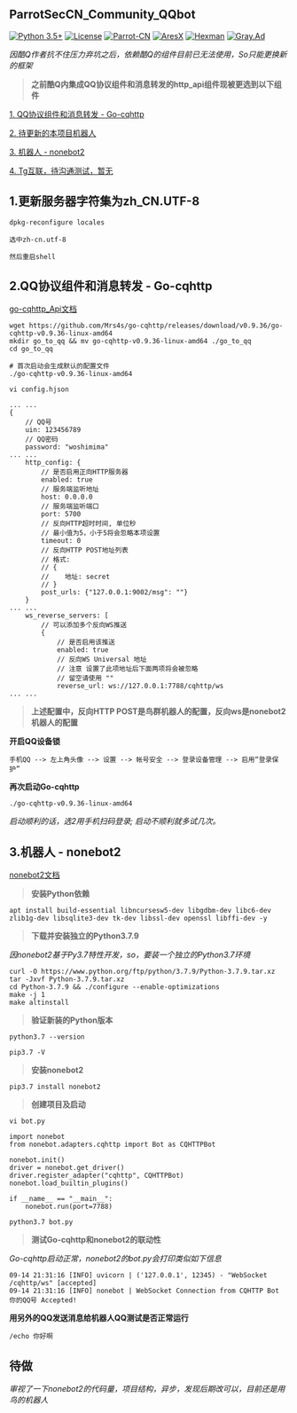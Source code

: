 ## ParrotSecCN_Community_QQbot
[![Python 3.5+](https://img.shields.io/badge/Python-3.5+-yellow.svg)](https://www.python.org/) [![License](https://img.shields.io/badge/License-GPLv2-red.svg)](https://raw.githubusercontent.com/ParrotSec-CN/ParrotSecCN_Community_QQbot/dev_Refactoring_Py3/LICENSE) [![Parrot-CN](https://img.shields.io/badge/Parrot-CN-yellow.svg)](https://parrotsec-cn.org/) [![AresX](https://img.shields.io/badge/AresX-Blog-yellow.svg)](https://ares-x.com/) [![Hexman](https://img.shields.io/badge/Hexman-Blog-yellow.svg)](https://www.hexlt.org/) [![Gray.Ad](https://img.shields.io/badge/Gray.Ad-Blog-yellow.svg)](https://trojanazhen.top/)

*因酷Q作者抗不住压力弃坑之后，依赖酷Q的组件目前已无法使用，So只能更换新的框架*

> **之前酷Q内集成QQ协议组件和消息转发的http_api组件现被更选到以下组件**

[1. QQ协议组件和消息转发 - Go-cqhttp](https://github.com/Mrs4s/go-cqhttp)

[2. 待更新的本项目机器人](https://github.com/ParrotSec-CN/ParrotSecCN_Community_QQbot.git)

[3. 机器人 - nonebot2](https://github.com/nonebot/nonebot2)

[4. Tg互联，待沟通测试，暂无]()

## 1.更新服务器字符集为zh_CN.UTF-8

```
dpkg-reconfigure locales

选中zh-cn.utf-8

然后重启shell
```

## 2.QQ协议组件和消息转发 - Go-cqhttp

[go-cqhttp_Api文档](https://github.com/Mrs4s/go-cqhttp/blob/master/docs/cqhttp.md)

```
wget https://github.com/Mrs4s/go-cqhttp/releases/download/v0.9.36/go-cqhttp-v0.9.36-linux-amd64
mkdir go_to_qq && mv go-cqhttp-v0.9.36-linux-amd64 ./go_to_qq
cd go_to_qq

# 首次启动会生成默认的配置文件
./go-cqhttp-v0.9.36-linux-amd64
```

`vi config.hjson`

```
... ...
{
    // QQ号
    uin: 123456789
    // QQ密码
    password: "woshimima"
... ...
    http_config: {
        // 是否启用正向HTTP服务器
        enabled: true
        // 服务端监听地址
        host: 0.0.0.0
        // 服务端监听端口
        port: 5700
        // 反向HTTP超时时间, 单位秒
        // 最小值为5，小于5将会忽略本项设置
        timeout: 0
        // 反向HTTP POST地址列表
        // 格式: 
        // {
        //    地址: secret
        // }
        post_urls: {"127.0.0.1:9002/msg": ""}
    }
... ...
    ws_reverse_servers: [
        // 可以添加多个反向WS推送
        {
            // 是否启用该推送
            enabled: true
            // 反向WS Universal 地址
            // 注意 设置了此项地址后下面两项将会被忽略
            // 留空请使用 ""
            reverse_url: ws://127.0.0.1:7788/cqhttp/ws
... ...
```

> **上述配置中，反向HTTP POST是鸟群机器人的配置，反向ws是nonebot2机器人的配置**

**开启QQ设备锁**

`手机QQ --> 左上角头像 --> 设置 --> 帐号安全 --> 登录设备管理 --> 启用“登录保护”`

**再次启动Go-cqhttp**

`./go-cqhttp-v0.9.36-linux-amd64`

*启动顺利的话，选2用手机扫码登录; 启动不顺利就多试几次。*

## 3.机器人 - nonebot2

[nonebot2文档](https://v2.nonebot.dev/guide/creating-a-plugin.html)

> **安装Python依赖**

`apt install build-essential libncursesw5-dev libgdbm-dev libc6-dev zlib1g-dev libsqlite3-dev tk-dev libssl-dev openssl libffi-dev -y`

> **下载并安装独立的Python3.7.9**

*因nonebot2基于Py3.7特性开发，so，要装一个独立的Python3.7环境*

```
curl -O https://www.python.org/ftp/python/3.7.9/Python-3.7.9.tar.xz
tar -Jxvf Python-3.7.9.tar.xz
cd Python-3.7.9 && ./configure --enable-optimizations
make -j 1
make altinstall
```

> **验证新装的Python版本**

```
python3.7 --version

pip3.7 -V
```

> **安装nonebot2**

`pip3.7 install nonebot2`

> **创建项目及启动**

`vi bot.py`

```
import nonebot
from nonebot.adapters.cqhttp import Bot as CQHTTPBot

nonebot.init()
driver = nonebot.get_driver()
driver.register_adapter("cqhttp", CQHTTPBot)
nonebot.load_builtin_plugins()

if __name__ == "__main__":
    nonebot.run(port=7788)
```

`python3.7 bot.py`

> **测试Go-cqhttp和nonebot2的联动性**

*Go-cqhttp启动正常，nonebot2的bot.py会打印类似如下信息*

```
09-14 21:31:16 [INFO] uvicorn | ('127.0.0.1', 12345) - "WebSocket /cqhttp/ws" [accepted]
09-14 21:31:16 [INFO] nonebot | WebSocket Connection from CQHTTP Bot 你的QQ号 Accepted!
```

**用另外的QQ发送消息给机器人QQ测试是否正常运行**

`/echo 你好啊`

## 待做

*审视了一下nonebot2的代码量，项目结构，异步，发现后期改可以，目前还是用鸟的机器人*